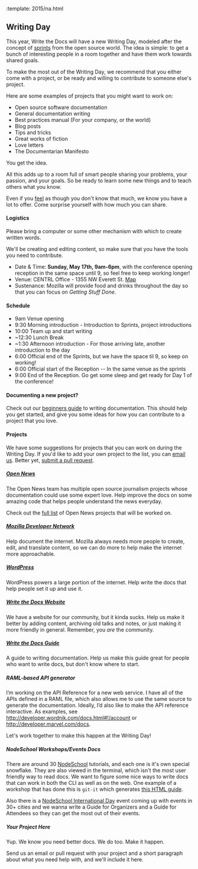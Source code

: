 :template: 2015/na.html

## Writing Day

This year, Write the Docs will have a new Writing Day, modeled after the concept of [sprints](http://en.wikipedia.org/wiki/Sprint_%28software_development%29) from the open source world. The idea is simple: to get a bunch of interesting people in a room together and have them work towards shared goals.

To make the most out of the Writing Day, we recommend that you either come with a project, or be ready and willing to contribute to someone else's project.

Here are some examples of projects that you might want to work on:

* Open source software documentation
* General documentation writing
* Best practices manual (For your company, or the world)
* Blog posts
* Tips and tricks
* Great works of fiction
* Love letters
* The Documentarian Manifesto

You get the idea.

All this adds up to a room full of smart people sharing your problems, your passion, and your goals.
So be ready to learn some new things and to teach others what you know.

Even if you [feel](http://en.wikipedia.org/wiki/Impostor_syndrome) as though you don't know that much, we know you have a lot to offer. Come surprise yourself with how much you can share.

#### Logistics

Please bring a computer or some other mechanism with which to create written words.

We'll be creating and editing content, so make sure that you have the tools you need to contribute.

-   Date & Time: **Sunday, May 17th, 9am-6pm**, with the conference opening reception in the same space until 9, so feel free to keep working longer!
-   Venue: CENTRL Office - 1355 NW Everett St. [Map](https://goo.gl/maps/xljmU)
-   Sustenance: Mozilla will provide food and drinks throughout the day so that you can focus on *Getting Stuff Done*.

#### Schedule


* 9am       Venue opening
* 9:30      Morning introduction - Introduction to Sprints, project introductions
* 10:00     Team up and start writing
* ~12:30    Lunch Break
* ~1:30     Afternoon introduction - For those arriving late, another introduction to the day
* 6:00      Official end of the Sprints, but we have the space til 9, so keep on working!
* 6:00      Official start of the Reception -- In the same venue as the sprints
* 9:00      End of the Reception. Go get some sleep and get ready for Day 1 of the conference!

#### Documenting a new project?

Check out our [beginners guide](https://www.writethedocs.org/guide/writing/beginners-guide-to-docs/) to writing documentation.
This should help you get started, and give you some ideas for how you can contribute to a project that you love.

#### Projects

We have some suggestions for projects that you can work on during the Writing Day.
If you'd like to add your own project to the list, you can [email us](mailto:portland@writethedocs.org). Better yet, [submit a pull request](https://github.com/writethedocs/www/blob/master/docs/conf/na/2015/writing-day.md).

##### [Open News](http://opennews.org/blog/code-convening-wtd/)

The Open News team has multiple open source journalism projects whose documentation could use some expert love.
Help improve the docs on some amazing code that helps people understand the news everyday.

Check out the [full list](https://docs.google.com/document/d/1S8D_757jFZEE0GLc-1eXUyqbuQ7Km5GkKMHIjK6NxoI/edit?usp=sharing) of Open News projects that will be worked on.

##### [Mozilla Developer Network](https://developer.mozilla.org/en-US/)

Help document the internet. Mozilla always needs more people to create, edit, and translate content, so we can do more to help make the internet more approachable.

##### [WordPress](https://wordpress.org/)

WordPress powers a large portion of the internet. Help write the docs that help people set it up and use it.

##### [Write the Docs Website](http://www.writethedocs.org)

We have a website for our community, but it kinda sucks. Help us make it better by adding content, archiving old talks and notes, or just making it more friendly in general. Remember, you *are* the community.

##### [Write the Docs Guide](http://docs.writethedocs.org/)

A guide to writing documentation. Help us make this guide great for people who want to write docs, but don't know where to start.

##### RAML-based API generator

I’m working on the API Reference for a new web service. I have all of the APIs defined in a RAML file, which also allows me to use the same source to generate the documentation. Ideally, I’d also like to make the API reference interactive.  As examples, see <http://developer.wordnik.com/docs.html#!/account> or <http://developer.marvel.com/docs>.

Let's work together to make this happen at the Writing Day!

##### NodeSchool Workshops/Events Docs

There are around 30 [NodeSchool](http://nodeschool.io/) tutorials, and each one is it's own special snowflake. They are also viewed in the terminal, which isn't the most user friendly way to read docs. We want to figure some nice ways to write docs that can work in both the CLI as well as on the web. One example of a workshop that has done this is `git-it` which generates [this HTML guide](http://jlord.us/git-it/).

Also there is a [NodeSchool International Day](http://nodeschool.io/international-day/) event coming up with events in 30+ cities and we wanna write a Guide for Organizers and a Guide for Attendees so they can get the most out of their events.

##### Your Project Here

Yup. We know you need better docs. We do too. Make it happen.

Send us an email or pull request with your project and a short paragraph about what you need help with, and we'll include it here.
